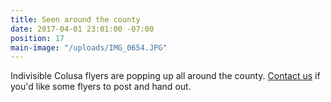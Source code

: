 ```yaml
---
title: Seen around the county
date: 2017-04-01 23:01:00 -07:00
position: 17
main-image: "/uploads/IMG_0654.JPG"
---
```


Indivisible Colusa flyers are popping up all around the county. [Contact us](mailto:indivisiblecolusa@gmail.com) if you'd like some flyers to post and hand out. 